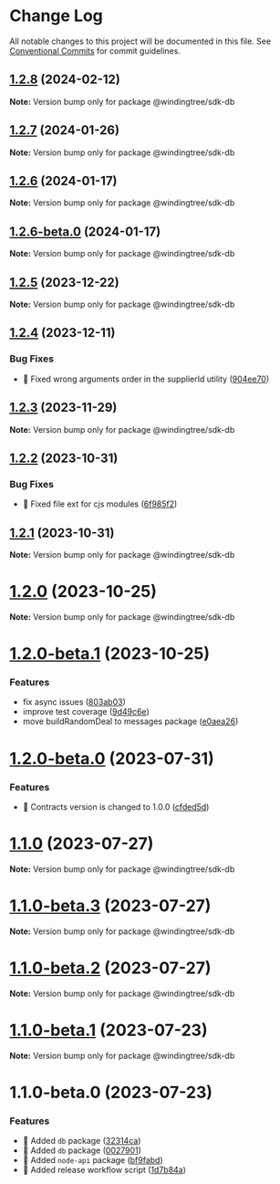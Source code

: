 # Change Log

All notable changes to this project will be documented in this file.
See [Conventional Commits](https://conventionalcommits.org) for commit guidelines.

## [1.2.8](https://github.com/windingtree/sdk/compare/@windingtree/sdk-db@1.2.7...@windingtree/sdk-db@1.2.8) (2024-02-12)

**Note:** Version bump only for package @windingtree/sdk-db

## [1.2.7](https://github.com/windingtree/sdk/compare/@windingtree/sdk-db@1.2.6...@windingtree/sdk-db@1.2.7) (2024-01-26)

**Note:** Version bump only for package @windingtree/sdk-db

## [1.2.6](https://github.com/windingtree/sdk/compare/@windingtree/sdk-db@1.2.6-beta.0...@windingtree/sdk-db@1.2.6) (2024-01-17)

**Note:** Version bump only for package @windingtree/sdk-db

## [1.2.6-beta.0](https://github.com/windingtree/sdk/compare/@windingtree/sdk-db@1.2.5...@windingtree/sdk-db@1.2.6-beta.0) (2024-01-17)

**Note:** Version bump only for package @windingtree/sdk-db

## [1.2.5](https://github.com/windingtree/sdk/compare/@windingtree/sdk-db@1.2.4...@windingtree/sdk-db@1.2.5) (2023-12-22)

**Note:** Version bump only for package @windingtree/sdk-db

## [1.2.4](https://github.com/windingtree/sdk/compare/@windingtree/sdk-db@1.2.3...@windingtree/sdk-db@1.2.4) (2023-12-11)

### Bug Fixes

- 🐛 Fixed wrong arguments order in the supplierId utility ([904ee70](https://github.com/windingtree/sdk/commit/904ee70f7e906b68ae01f86de7d08d956fbf7688))

## [1.2.3](https://github.com/windingtree/sdk/compare/@windingtree/sdk-db@1.2.2...@windingtree/sdk-db@1.2.3) (2023-11-29)

**Note:** Version bump only for package @windingtree/sdk-db

## [1.2.2](https://github.com/windingtree/sdk/compare/@windingtree/sdk-db@1.2.1...@windingtree/sdk-db@1.2.2) (2023-10-31)

### Bug Fixes

- 🐛 Fixed file ext for cjs modules ([6f985f2](https://github.com/windingtree/sdk/commit/6f985f2a6b076abdf145176d5036fe89267f2c5a))

## [1.2.1](https://github.com/windingtree/sdk/compare/@windingtree/sdk-db@1.2.0...@windingtree/sdk-db@1.2.1) (2023-10-31)

**Note:** Version bump only for package @windingtree/sdk-db

# [1.2.0](https://github.com/windingtree/sdk/compare/@windingtree/sdk-db@1.2.0-beta.1...@windingtree/sdk-db@1.2.0) (2023-10-25)

**Note:** Version bump only for package @windingtree/sdk-db

# [1.2.0-beta.1](https://github.com/windingtree/sdk/compare/@windingtree/sdk-db@1.2.0-beta.0...@windingtree/sdk-db@1.2.0-beta.1) (2023-10-25)

### Features

- fix async issues ([803ab03](https://github.com/windingtree/sdk/commit/803ab03f1b5d176844247c2d065dfadabc12355f))
- improve test coverage ([9d49c6e](https://github.com/windingtree/sdk/commit/9d49c6e2e172cce2c6eb320a3f0e4b097d8e83a8))
- move buildRandomDeal to messages package ([e0aea26](https://github.com/windingtree/sdk/commit/e0aea265f62cd5ca91b259c6f683a596ceb3ddd4))

# [1.2.0-beta.0](https://github.com/windingtree/sdk/compare/@windingtree/sdk-db@1.1.0...@windingtree/sdk-db@1.2.0-beta.0) (2023-07-31)

### Features

- 🎸 Contracts version is changed to 1.0.0 ([cfded5d](https://github.com/windingtree/sdk/commit/cfded5d7ade0058f62db2284474d169edf3dc273))

# [1.1.0](https://github.com/windingtree/sdk/compare/@windingtree/sdk-db@1.1.0-beta.3...@windingtree/sdk-db@1.1.0) (2023-07-27)

**Note:** Version bump only for package @windingtree/sdk-db

# [1.1.0-beta.3](https://github.com/windingtree/sdk/compare/@windingtree/sdk-db@1.1.0-beta.2...@windingtree/sdk-db@1.1.0-beta.3) (2023-07-27)

**Note:** Version bump only for package @windingtree/sdk-db

# [1.1.0-beta.2](https://github.com/windingtree/sdk/compare/@windingtree/sdk-db@1.1.0-beta.1...@windingtree/sdk-db@1.1.0-beta.2) (2023-07-27)

**Note:** Version bump only for package @windingtree/sdk-db

# [1.1.0-beta.1](https://github.com/windingtree/sdk/compare/@windingtree/sdk-db@1.1.0-beta.0...@windingtree/sdk-db@1.1.0-beta.1) (2023-07-23)

**Note:** Version bump only for package @windingtree/sdk-db

# 1.1.0-beta.0 (2023-07-23)

### Features

- 🎸 Added `db` package ([32314ca](https://github.com/windingtree/sdk/commit/32314cab0a193a3a7ed348c89873e7de07ab39fa))
- 🎸 Added `db` package ([0027901](https://github.com/windingtree/sdk/commit/002790165bc6246cee22c0959cd18823cbe2def8))
- 🎸 Added `node-api` package ([bf9fabd](https://github.com/windingtree/sdk/commit/bf9fabdd9a1476c087c8308c2d46d2bfce6253d1))
- 🎸 Added release workflow script ([1d7b84a](https://github.com/windingtree/sdk/commit/1d7b84a3623848c449522c0bb2af2c5f114c8a0a))

